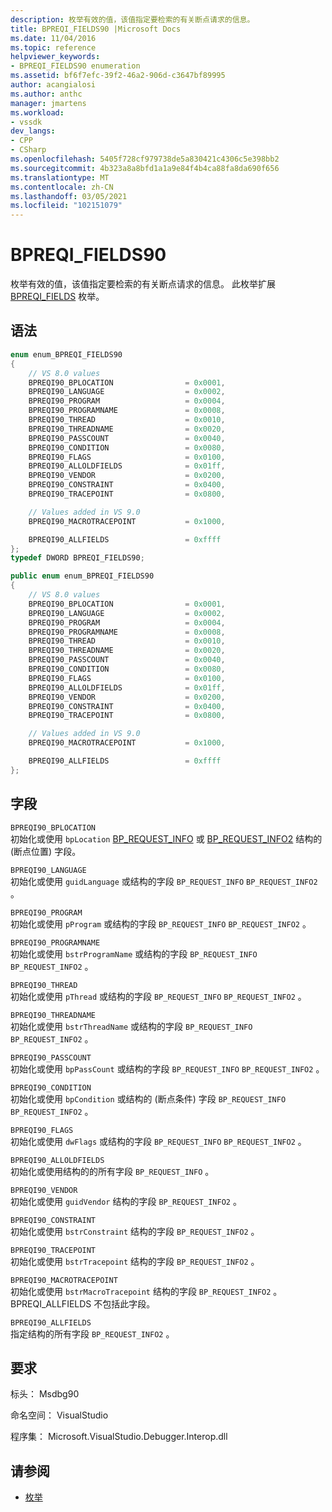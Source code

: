 ```yaml
---
description: 枚举有效的值，该值指定要检索的有关断点请求的信息。
title: BPREQI_FIELDS90 |Microsoft Docs
ms.date: 11/04/2016
ms.topic: reference
helpviewer_keywords:
- BPREQI_FIELDS90 enumeration
ms.assetid: bf6f7efc-39f2-46a2-906d-c3647bf89995
author: acangialosi
ms.author: anthc
manager: jmartens
ms.workload:
- vssdk
dev_langs:
- CPP
- CSharp
ms.openlocfilehash: 5405f728cf979738de5a830421c4306c5e398bb2
ms.sourcegitcommit: 4b323a8a8bfd1a1a9e84f4b4ca88fa8da690f656
ms.translationtype: MT
ms.contentlocale: zh-CN
ms.lasthandoff: 03/05/2021
ms.locfileid: "102151079"
---
```

# <a name="bpreqi_fields90"></a>BPREQI_FIELDS90
枚举有效的值，该值指定要检索的有关断点请求的信息。 此枚举扩展 [BPREQI_FIELDS](../../../extensibility/debugger/reference/bpreqi-fields.md) 枚举。

## <a name="syntax"></a>语法

```cpp
enum enum_BPREQI_FIELDS90
{
    // VS 8.0 values
    BPREQI90_BPLOCATION                = 0x0001,
    BPREQI90_LANGUAGE                  = 0x0002,
    BPREQI90_PROGRAM                   = 0x0004,
    BPREQI90_PROGRAMNAME               = 0x0008,
    BPREQI90_THREAD                    = 0x0010,
    BPREQI90_THREADNAME                = 0x0020,
    BPREQI90_PASSCOUNT                 = 0x0040,
    BPREQI90_CONDITION                 = 0x0080,
    BPREQI90_FLAGS                     = 0x0100,
    BPREQI90_ALLOLDFIELDS              = 0x01ff,
    BPREQI90_VENDOR                    = 0x0200,
    BPREQI90_CONSTRAINT                = 0x0400,
    BPREQI90_TRACEPOINT                = 0x0800,

    // Values added in VS 9.0
    BPREQI90_MACROTRACEPOINT           = 0x1000,

    BPREQI90_ALLFIELDS                 = 0xffff
};
typedef DWORD BPREQI_FIELDS90;
```

```csharp
public enum enum_BPREQI_FIELDS90
{
    // VS 8.0 values
    BPREQI90_BPLOCATION                = 0x0001,
    BPREQI90_LANGUAGE                  = 0x0002,
    BPREQI90_PROGRAM                   = 0x0004,
    BPREQI90_PROGRAMNAME               = 0x0008,
    BPREQI90_THREAD                    = 0x0010,
    BPREQI90_THREADNAME                = 0x0020,
    BPREQI90_PASSCOUNT                 = 0x0040,
    BPREQI90_CONDITION                 = 0x0080,
    BPREQI90_FLAGS                     = 0x0100,
    BPREQI90_ALLOLDFIELDS              = 0x01ff,
    BPREQI90_VENDOR                    = 0x0200,
    BPREQI90_CONSTRAINT                = 0x0400,
    BPREQI90_TRACEPOINT                = 0x0800,

    // Values added in VS 9.0
    BPREQI90_MACROTRACEPOINT           = 0x1000,

    BPREQI90_ALLFIELDS                 = 0xffff
};
```

## <a name="fields"></a>字段
`BPREQI90_BPLOCATION`\
初始化或使用 `bpLocation` [BP_REQUEST_INFO](../../../extensibility/debugger/reference/bp-request-info.md) 或 [BP_REQUEST_INFO2](../../../extensibility/debugger/reference/bp-request-info2.md) 结构的 (断点位置) 字段。

`BPREQI90_LANGUAGE`\
初始化或使用 `guidLanguage` 或结构的字段 `BP_REQUEST_INFO` `BP_REQUEST_INFO2` 。

`BPREQI90_PROGRAM`\
初始化或使用 `pProgram` 或结构的字段 `BP_REQUEST_INFO` `BP_REQUEST_INFO2` 。

`BPREQI90_PROGRAMNAME`\
初始化或使用 `bstrProgramName` 或结构的字段 `BP_REQUEST_INFO` `BP_REQUEST_INFO2` 。

`BPREQI90_THREAD`\
初始化或使用 `pThread` 或结构的字段 `BP_REQUEST_INFO` `BP_REQUEST_INFO2` 。

`BPREQI90_THREADNAME`\
初始化或使用 `bstrThreadName` 或结构的字段 `BP_REQUEST_INFO` `BP_REQUEST_INFO2` 。

`BPREQI90_PASSCOUNT`\
初始化或使用 `bpPassCount` 或结构的字段 `BP_REQUEST_INFO` `BP_REQUEST_INFO2` 。

`BPREQI90_CONDITION`\
初始化或使用 `bpCondition` 或结构的 (断点条件) 字段 `BP_REQUEST_INFO` `BP_REQUEST_INFO2` 。

`BPREQI90_FLAGS`\
初始化或使用 `dwFlags` 或结构的字段 `BP_REQUEST_INFO` `BP_REQUEST_INFO2` 。

`BPREQI90_ALLOLDFIELDS`\
初始化或使用结构的的所有字段 `BP_REQUEST_INFO` 。

`BPREQI90_VENDOR`\
初始化或使用 `guidVendor` 结构的字段 `BP_REQUEST_INFO2` 。

`BPREQI90_CONSTRAINT`\
初始化或使用 `bstrConstraint` 结构的字段 `BP_REQUEST_INFO2` 。

`BPREQI90_TRACEPOINT`\
初始化或使用 `bstrTracepoint` 结构的字段 `BP_REQUEST_INFO2` 。

`BPREQI90_MACROTRACEPOINT`\
初始化或使用 `bstrMacroTracepoint` 结构的字段 `BP_REQUEST_INFO2` 。 BPREQI_ALLFIELDS 不包括此字段。

`BPREQI90_ALLFIELDS`\
指定结构的所有字段 `BP_REQUEST_INFO2` 。

## <a name="requirements"></a>要求
标头： Msdbg90

命名空间： VisualStudio

程序集： Microsoft.VisualStudio.Debugger.Interop.dll

## <a name="see-also"></a>请参阅
- [枚举](../../../extensibility/debugger/reference/enumerations-visual-studio-debugging.md)
